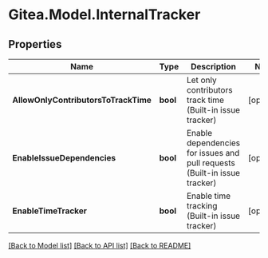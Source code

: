 
# Gitea.Model.InternalTracker

## Properties

Name | Type | Description | Notes
------------ | ------------- | ------------- | -------------
**AllowOnlyContributorsToTrackTime** | **bool** | Let only contributors track time (Built-in issue tracker) | [optional] 
**EnableIssueDependencies** | **bool** | Enable dependencies for issues and pull requests (Built-in issue tracker) | [optional] 
**EnableTimeTracker** | **bool** | Enable time tracking (Built-in issue tracker) | [optional] 

[[Back to Model list]](../README.md#documentation-for-models)
[[Back to API list]](../README.md#documentation-for-api-endpoints)
[[Back to README]](../README.md)

